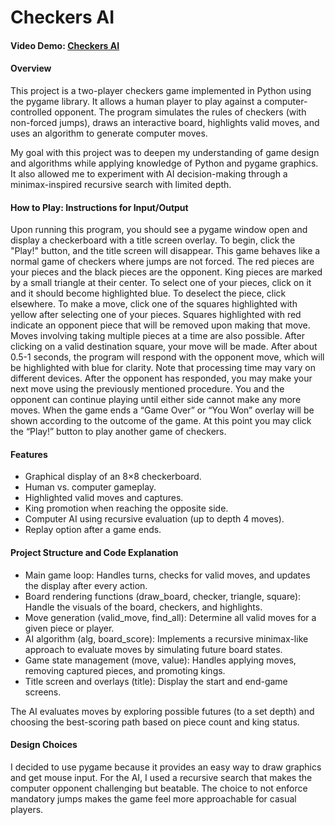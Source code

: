 # Checkers AI
#### Video Demo:  [Checkers AI](https://www.youtube.com/watch?v=JkKV1pq_zlE)
#### Overview
This project is a two-player checkers game implemented in Python using the pygame library. It allows a human player to play against a computer-controlled opponent. The program simulates the rules of checkers (with non-forced jumps), draws an interactive board, highlights valid moves, and uses an algorithm to generate computer moves.

My goal with this project was to deepen my understanding of game design and algorithms while applying knowledge of Python and pygame graphics. It also allowed me to experiment with AI decision-making through a minimax-inspired recursive search with limited depth.

#### How to Play: Instructions for Input/Output
Upon running this program, you should see a pygame window open and display a checkerboard with a
title screen overlay. To begin, click the "Play!" button, and the title screen will disappear.
This game behaves like a normal game of checkers where jumps are not forced. The red pieces are
your pieces and the black pieces are the opponent. King pieces are marked by a small triangle at
their center. To select one of your pieces, click on it and it should become highlighted blue.
To deselect the piece, click elsewhere. To make a move, click one of the squares highlighted with
yellow after selecting one of your pieces. Squares highlighted with red indicate an opponent piece
that will be removed upon making that move. Moves involving taking multiple pieces at a time are
also possible. After clicking on a valid destination square, your move will be made. After about
0.5-1 seconds, the program will respond with the opponent move, which will be highlighted with blue
for clarity. Note that processing time may vary on different devices. After the opponent has
responded, you may make your next move using the previously mentioned procedure. You and the
opponent can continue playing until either side cannot make any more moves. When the game ends a
“Game Over” or “You Won” overlay will be shown according to the outcome of the game. At this point
you may click the “Play!” button to play another game of checkers.

#### Features
- Graphical display of an 8×8 checkerboard.
- Human vs. computer gameplay.
- Highlighted valid moves and captures.
- King promotion when reaching the opposite side.
- Computer AI using recursive evaluation (up to depth 4 moves).
- Replay option after a game ends.

#### Project Structure and Code Explanation

- Main game loop: Handles turns, checks for valid moves, and updates the display after every action.
- Board rendering functions (draw_board, checker, triangle, square): Handle the visuals of the board, checkers, and highlights.
- Move generation (valid_move, find_all): Determine all valid moves for a given piece or player.
- AI algorithm (alg, board_score): Implements a recursive minimax-like approach to evaluate moves by simulating future board states.
- Game state management (move, value): Handles applying moves, removing captured pieces, and promoting kings.
- Title screen and overlays (title): Display the start and end-game screens.

The AI evaluates moves by exploring possible futures (to a set depth) and choosing the best-scoring path based on piece count and king status.

#### Design Choices

I decided to use pygame because it provides an easy way to draw graphics and get mouse input. For the AI, I used a recursive search that makes the computer opponent challenging but beatable. The choice to not enforce mandatory jumps makes the game feel more approachable for casual players.
